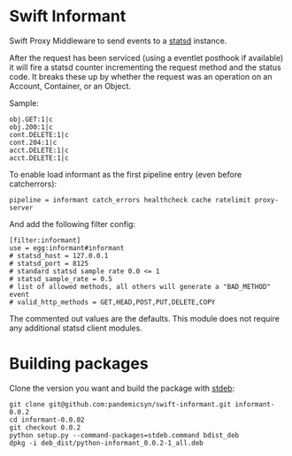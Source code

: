 # Swift Informant

Swift Proxy Middleware to send events to a [statsd](http://github.com/etsy/statsd/ "statsd") instance.

After the request has been serviced (using a eventlet posthook if available) it will fire a statsd counter incrementing the request method and the status code.  It breaks these up by whether the request was an operation on an Account, Container, or an Object.

Sample:

    obj.GET:1|c
    obj.200:1|c
    cont.DELETE:1|c
    cont.204:1|c
    acct.DELETE:1|c
    acct.DELETE:1|c

To enable load informant as the first pipeline entry (even before catcherrors):

    pipeline = informant catch_errors healthcheck cache ratelimit proxy-server

And add the following filter config:

    [filter:informant]
    use = egg:informant#informant
    # statsd_host = 127.0.0.1
    # statsd_port = 8125
    # standard statsd sample rate 0.0 <= 1
    # statsd_sample_rate = 0.5
    # list of allowed methods, all others will generate a "BAD_METHOD" event
    # valid_http_methods = GET,HEAD,POST,PUT,DELETE,COPY

The commented out values are the defaults. This module does not require any additional statsd client modules.

# Building packages

Clone the version you want and build the package with [stdeb](https://github.com/astraw/stdeb "stdeb"):
    
    git clone git@github.com:pandemicsyn/swift-informant.git informant-0.0.2
    cd informant-0.0.02
    git checkout 0.0.2
    python setup.py --command-packages=stdeb.command bdist_deb
    dpkg -i deb_dist/python-informant_0.0.2-1_all.deb
